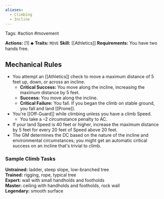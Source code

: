 ```yaml
---
aliases:
  - Climbing
  - Incline
---
```

Tags: #action #movement

**Actions:** [1] ⬥
**Traits:** `MOVE` 
**Skill:** [[Athletics]]
**Requirements:** You have two hands free.

## Mechanical Rules

- You attempt an [[Athletics]] check to move a maximum distance of 5 feet up, down, or across an incline.
	- **Critical Success:** You move along the incline, increasing the maximum distance by 5 feet.  
	- **Success:** You move along the incline.  
	- **Critical Failure:** You fall. If you began the climb on stable ground, you fall and land [[Prone]].
- You're [[Off-Guard]] while climbing unless you have a climb Speed.
	- You take a –2 circumstance penalty to AC.
- If your land Speed is 40 feet or higher, increase the maximum distance by 5 feet for every 20 feet of Speed above 20 feet. 
- The GM determines the DC based on the nature of the incline and environmental circumstances; you might get an automatic critical success on an incline that's trivial to climb. 

### Sample Climb Tasks

**Untrained:** ladder, steep slope, low-branched tree  
**Trained:** rigging, rope, typical tree  
**Expert:** wall with small handholds and footholds  
**Master:** ceiling with handholds and footholds, rock wall  
**Legendary:** smooth surface

